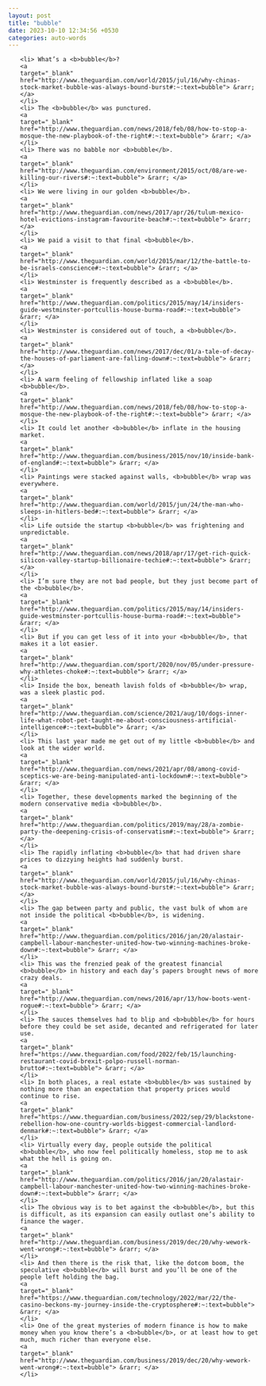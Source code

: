 ```yaml
---
layout: post
title: "bubble"
date: 2023-10-10 12:34:56 +0530
categories: auto-words
---
```

<ol>

    <li> What’s a <b>bubble</b>?
    <a 
    target="_blank" 
    href="http://www.theguardian.com/world/2015/jul/16/why-chinas-stock-market-bubble-was-always-bound-burst#:~:text=bubble"> &rarr; </a>
    </li>
    <li> The <b>bubble</b> was punctured.
    <a 
    target="_blank" 
    href="http://www.theguardian.com/news/2018/feb/08/how-to-stop-a-mosque-the-new-playbook-of-the-right#:~:text=bubble"> &rarr; </a>
    </li>
    <li> There was no babble nor <b>bubble</b>.
    <a 
    target="_blank" 
    href="http://www.theguardian.com/environment/2015/oct/08/are-we-killing-our-rivers#:~:text=bubble"> &rarr; </a>
    </li>
    <li> We were living in our golden <b>bubble</b>.
    <a 
    target="_blank" 
    href="http://www.theguardian.com/news/2017/apr/26/tulum-mexico-hotel-evictions-instagram-favourite-beach#:~:text=bubble"> &rarr; </a>
    </li>
    <li> We paid a visit to that final <b>bubble</b>.
    <a 
    target="_blank" 
    href="http://www.theguardian.com/world/2015/mar/12/the-battle-to-be-israels-conscience#:~:text=bubble"> &rarr; </a>
    </li>
    <li> Westminster is frequently described as a <b>bubble</b>.
    <a 
    target="_blank" 
    href="http://www.theguardian.com/politics/2015/may/14/insiders-guide-westminster-portcullis-house-burma-road#:~:text=bubble"> &rarr; </a>
    </li>
    <li> Westminster is considered out of touch, a <b>bubble</b>.
    <a 
    target="_blank" 
    href="http://www.theguardian.com/news/2017/dec/01/a-tale-of-decay-the-houses-of-parliament-are-falling-down#:~:text=bubble"> &rarr; </a>
    </li>
    <li> A warm feeling of fellowship inflated like a soap <b>bubble</b>.
    <a 
    target="_blank" 
    href="http://www.theguardian.com/news/2018/feb/08/how-to-stop-a-mosque-the-new-playbook-of-the-right#:~:text=bubble"> &rarr; </a>
    </li>
    <li> It could let another <b>bubble</b> inflate in the housing market.
    <a 
    target="_blank" 
    href="http://www.theguardian.com/business/2015/nov/10/inside-bank-of-england#:~:text=bubble"> &rarr; </a>
    </li>
    <li> Paintings were stacked against walls, <b>bubble</b> wrap was everywhere.
    <a 
    target="_blank" 
    href="http://www.theguardian.com/world/2015/jun/24/the-man-who-sleeps-in-hitlers-bed#:~:text=bubble"> &rarr; </a>
    </li>
    <li> Life outside the startup <b>bubble</b> was frightening and unpredictable.
    <a 
    target="_blank" 
    href="http://www.theguardian.com/news/2018/apr/17/get-rich-quick-silicon-valley-startup-billionaire-techie#:~:text=bubble"> &rarr; </a>
    </li>
    <li> I’m sure they are not bad people, but they just become part of the <b>bubble</b>.
    <a 
    target="_blank" 
    href="http://www.theguardian.com/politics/2015/may/14/insiders-guide-westminster-portcullis-house-burma-road#:~:text=bubble"> &rarr; </a>
    </li>
    <li> But if you can get less of it into your <b>bubble</b>, that makes it a lot easier.
    <a 
    target="_blank" 
    href="http://www.theguardian.com/sport/2020/nov/05/under-pressure-why-athletes-choke#:~:text=bubble"> &rarr; </a>
    </li>
    <li> Inside the box, beneath lavish folds of <b>bubble</b> wrap, was a sleek plastic pod.
    <a 
    target="_blank" 
    href="http://www.theguardian.com/science/2021/aug/10/dogs-inner-life-what-robot-pet-taught-me-about-consciousness-artificial-intelligence#:~:text=bubble"> &rarr; </a>
    </li>
    <li> This last year made me get out of my little <b>bubble</b> and look at the wider world.
    <a 
    target="_blank" 
    href="http://www.theguardian.com/news/2021/apr/08/among-covid-sceptics-we-are-being-manipulated-anti-lockdown#:~:text=bubble"> &rarr; </a>
    </li>
    <li> Together, these developments marked the beginning of the modern conservative media <b>bubble</b>.
    <a 
    target="_blank" 
    href="http://www.theguardian.com/politics/2019/may/28/a-zombie-party-the-deepening-crisis-of-conservatism#:~:text=bubble"> &rarr; </a>
    </li>
    <li> The rapidly inflating <b>bubble</b> that had driven share prices to dizzying heights had suddenly burst.
    <a 
    target="_blank" 
    href="http://www.theguardian.com/world/2015/jul/16/why-chinas-stock-market-bubble-was-always-bound-burst#:~:text=bubble"> &rarr; </a>
    </li>
    <li> The gap between party and public, the vast bulk of whom are not inside the political <b>bubble</b>, is widening.
    <a 
    target="_blank" 
    href="http://www.theguardian.com/politics/2016/jan/20/alastair-campbell-labour-manchester-united-how-two-winning-machines-broke-down#:~:text=bubble"> &rarr; </a>
    </li>
    <li> This was the frenzied peak of the greatest financial <b>bubble</b> in history and each day’s papers brought news of more crazy deals.
    <a 
    target="_blank" 
    href="http://www.theguardian.com/news/2016/apr/13/how-boots-went-rogue#:~:text=bubble"> &rarr; </a>
    </li>
    <li> The sauces themselves had to blip and <b>bubble</b> for hours before they could be set aside, decanted and refrigerated for later use.
    <a 
    target="_blank" 
    href="https://www.theguardian.com/food/2022/feb/15/launching-restaurant-covid-brexit-polpo-russell-norman-brutto#:~:text=bubble"> &rarr; </a>
    </li>
    <li> In both places, a real estate <b>bubble</b> was sustained by nothing more than an expectation that property prices would continue to rise.
    <a 
    target="_blank" 
    href="https://www.theguardian.com/business/2022/sep/29/blackstone-rebellion-how-one-country-worlds-biggest-commercial-landlord-denmark#:~:text=bubble"> &rarr; </a>
    </li>
    <li> Virtually every day, people outside the political <b>bubble</b>, who now feel politically homeless, stop me to ask what the hell is going on.
    <a 
    target="_blank" 
    href="http://www.theguardian.com/politics/2016/jan/20/alastair-campbell-labour-manchester-united-how-two-winning-machines-broke-down#:~:text=bubble"> &rarr; </a>
    </li>
    <li> The obvious way is to bet against the <b>bubble</b>, but this is difficult, as its expansion can easily outlast one’s ability to finance the wager.
    <a 
    target="_blank" 
    href="http://www.theguardian.com/business/2019/dec/20/why-wework-went-wrong#:~:text=bubble"> &rarr; </a>
    </li>
    <li> And then there is the risk that, like the dotcom boom, the speculative <b>bubble</b> will burst and you’ll be one of the people left holding the bag.
    <a 
    target="_blank" 
    href="https://www.theguardian.com/technology/2022/mar/22/the-casino-beckons-my-journey-inside-the-cryptosphere#:~:text=bubble"> &rarr; </a>
    </li>
    <li> One of the great mysteries of modern finance is how to make money when you know there’s a <b>bubble</b>, or at least how to get much, much richer than everyone else.
    <a 
    target="_blank" 
    href="http://www.theguardian.com/business/2019/dec/20/why-wework-went-wrong#:~:text=bubble"> &rarr; </a>
    </li>